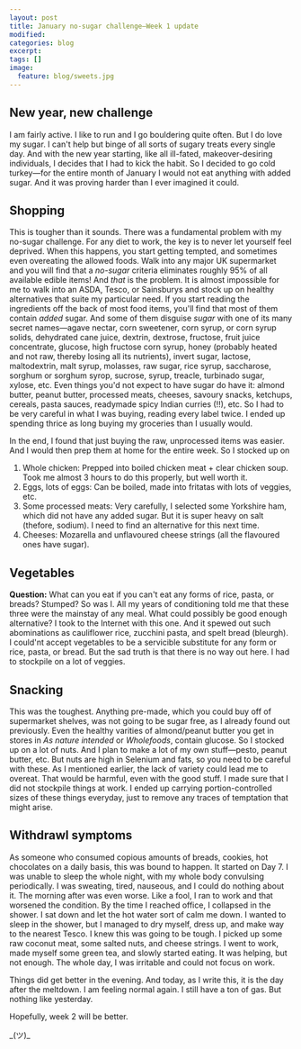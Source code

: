 ```yaml
---
layout: post
title: January no-sugar challenge—Week 1 update
modified:
categories: blog
excerpt:
tags: []
image:
  feature: blog/sweets.jpg
---
```

## New year, new challenge

I am fairly active. I like to run and I go bouldering quite often. But I do love my sugar. I can't help but binge of all sorts of sugary treats every single day. And with the new year starting, like all ill-fated, makeover-desiring individuals, I decides that I had to kick the habit. So I decided to go cold turkey—for the entire month of January I would not eat anything with added sugar. And it was proving harder than I ever imagined it could.

## Shopping

This is tougher than it sounds. There was a fundamental problem with my no-sugar challenge. For any diet to work, the key is to never let yourself feel deprived. When this happens, you start getting tempted, and sometimes even overeating the allowed foods. Walk into any major UK supermarket and you will find that a _no-sugar_ criteria eliminates roughly 95% of all available edible items! And _that_ is the problem. It is almost impossible for me to walk into an ASDA, Tesco, or Sainsburys and stock up on healthy alternatives that suite my particular need. If you start reading the ingredients off the back of most food items, you'll find that most of them contain _added_ sugar. And some of them disguise _sugar_ with one of its many secret names—agave nectar, corn sweetener, corn syrup, or corn syrup solids, dehydrated cane juice, dextrin, dextrose, fructose, fruit juice concentrate, glucose, high fructose corn syrup, honey (probably heated and not raw, thereby losing all its nutrients), invert sugar, lactose, maltodextrin, malt syrup, molasses, raw sugar, rice syrup, saccharose, sorghum or sorghum syrop, sucrose, syrup, treacle, turbinado sugar, xylose, etc. Even things you'd not expect to have sugar do have it: almond butter, peanut butter, processed meats, cheeses, savoury snacks, ketchups, cereals, pasta sauces, readymade spicy Indian curries (!!), etc. So I had to be very careful in what I was buying, reading every label twice. I ended up spending thrice as long buying my groceries than I usually would.

In the end, I found that just buying the raw, unprocessed items was easier. And I would then prep them at home for the entire week. So I stocked up on

1. Whole chicken: Prepped into boiled chicken meat + clear chicken soup. Took me almost 3 hours to do this properly, but well worth it.
1. Eggs, lots of eggs: Can be boiled, made into fritatas with lots of veggies, etc.
1. Some processed meats: Very carefully, I selected some Yorkshire ham, which did not have any added sugar. But it is super heavy on salt (thefore, sodium). I need to find an alternative for this next time.
1. Cheeses: Mozarella and unflavoured cheese strings (all the flavoured ones have sugar).

## Vegetables

**Question:** What can you eat if you can't eat any forms of rice, pasta, or breads? Stumped? So was I. All my years of conditioning told me that these three were the mainstay of any meal. What could possibly be good enough alternative? I took to the Internet with this one. And it spewed out such abominations as cauliflower rice, zucchini pasta, and spelt bread (bleurgh). I could'nt accept vegetables to be a servicible substitute for any form or rice, pasta, or bread. But the sad truth is that there is no way out here. I had to stockpile on a lot of veggies.

## Snacking

This was the toughest. Anything pre-made, which you could buy off of supermarket shelves, was not going to be sugar free, as I already found out previously. Even the healthy varities of almond/peanut butter you get in stores in _As nature intended_ or _Wholefoods_, contain glucose. So I stocked up on a lot of nuts. And I plan to make a lot of my own stuff—pesto, peanut butter, etc. But nuts are high in Selenium and fats, so you need to be careful with these. As I mentioned earlier, the lack of variety could lead me to overeat. That would be harmful, even with the good stuff. I made sure that I did not stockpile things at work. I ended up carrying portion-controlled sizes of these things everyday, just to remove any traces of temptation that might arise.

## Withdrawl symptoms

As someone who consumed copious amounts of breads, cookies, hot chocolates on a daily basis, this was bound to happen. It started on Day 7. I was unable to sleep the whole night, with my whole body convulsing periodically. I was sweating, tired, nauseous, and I could do nothing about it. The morning after was even worse. Like a fool, I ran to work and that worsened the condition. By the time I reached office, I collapsed in the shower. I sat down and let the hot water sort of calm me down. I wanted to sleep in the shower, but I managed to dry myself, dress up, and make way to the nearest Tesco. I knew this was going to be tough. I picked up some raw coconut meat, some salted nuts, and cheese strings. I went to work, made myself some green tea, and slowly started eating. It was helping, but not enough. The whole day, I was irritable and could not focus on work.

Things did get better in the evening. And today, as I write this, it is the day after the meltdown. I am feeling normal again. I still have a ton of gas. But nothing like yesterday.

Hopefully, week 2 will be better.

\_(ツ)\_